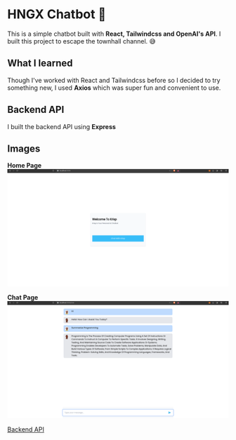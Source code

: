 # HNGX Chatbot 🚀

This is a simple chatbot built with **React, Tailwindcss and OpenAI's API**. I built this project to escape the townhall channel. 😅

## What I learned

Though I've worked with React and Tailwindcss before so I decided to try something new, I used **Axios** which was super fun and convenient to use.

## Backend API

I built the backend API using **Express**

## Images

**Home Page**
![Image 2](./src/assets/img-2.png)

**Chat Page**
![Image 1](./src/assets/img-1.png)

[Backend API](https://github.com/Adedoyin-Emmanuel/hngx-chatbot-task-api)
